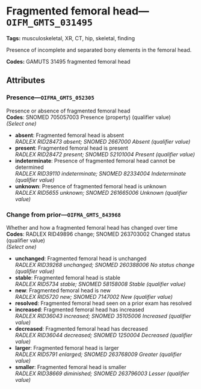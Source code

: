 # Fragmented femoral head—`OIFM_GMTS_031495`

**Tags:** musculoskeletal, XR, CT, hip, skeletal, finding

Presence of incomplete and separated bony elements in the femoral head.

**Codes:** GAMUTS 31495 fragmented femoral head

## Attributes

### Presence—`OIFMA_GMTS_052305`

Presence or absence of fragmented femoral head  
**Codes**: SNOMED 705057003 Presence (property) (qualifier value)  
*(Select one)*

- **absent**: Fragmented femoral head is absent  
_RADLEX RID28473 absent; SNOMED 2667000 Absent (qualifier value)_
- **present**: Fragmented femoral head is present  
_RADLEX RID28472 present; SNOMED 52101004 Present (qualifier value)_
- **indeterminate**: Presence of fragmented femoral head cannot be determined  
_RADLEX RID39110 indeterminate; SNOMED 82334004 Indeterminate (qualifier value)_
- **unknown**: Presence of fragmented femoral head is unknown  
_RADLEX RID5655 unknown; SNOMED 261665006 Unknown (qualifier value)_

### Change from prior—`OIFMA_GMTS_843968`

Whether and how a fragmented femoral head has changed over time  
**Codes**: RADLEX RID49896 change; SNOMED 263703002 Changed status (qualifier value)  
*(Select one)*

- **unchanged**: Fragmented femoral head is unchanged  
_RADLEX RID39268 unchanged; SNOMED 260388006 No status change (qualifier value)_
- **stable**: Fragmented femoral head is stable  
_RADLEX RID5734 stable; SNOMED 58158008 Stable (qualifier value)_
- **new**: Fragmented femoral head is new  
_RADLEX RID5720 new; SNOMED 7147002 New (qualifier value)_
- **resolved**: Fragmented femoral head seen on a prior exam has resolved  
- **increased**: Fragmented femoral head has increased  
_RADLEX RID36043 increased; SNOMED 35105006 Increased (qualifier value)_
- **decreased**: Fragmented femoral head has decreased  
_RADLEX RID36044 decreased; SNOMED 1250004 Decreased (qualifier value)_
- **larger**: Fragmented femoral head is larger  
_RADLEX RID5791 enlarged; SNOMED 263768009 Greater (qualifier value)_
- **smaller**: Fragmented femoral head is smaller  
_RADLEX RID38669 diminished; SNOMED 263796003 Lesser (qualifier value)_